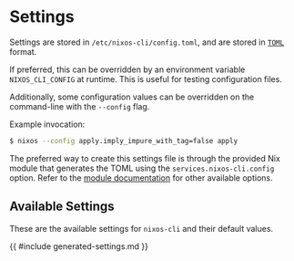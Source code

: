 # Settings

Settings are stored in `/etc/nixos-cli/config.toml`, and are stored in
[`TOML`](https://toml.io) format.

If preferred, this can be overridden by an environment variable
`NIXOS_CLI_CONFIG` at runtime. This is useful for testing configuration files.

Additionally, some configuration values can be overridden on the command-line
with the `--config` flag.

Example invocation:

```sh
$ nixos --config apply.imply_impure_with_tag=false apply
```

The preferred way to create this settings file is through the provided Nix
module that generates the TOML using the `services.nixos-cli.config` option.
Refer to the [module documentation](./module.md) for other available options.

## Available Settings

These are the available settings for `nixos-cli` and their default values.

{{ #include generated-settings.md }}

